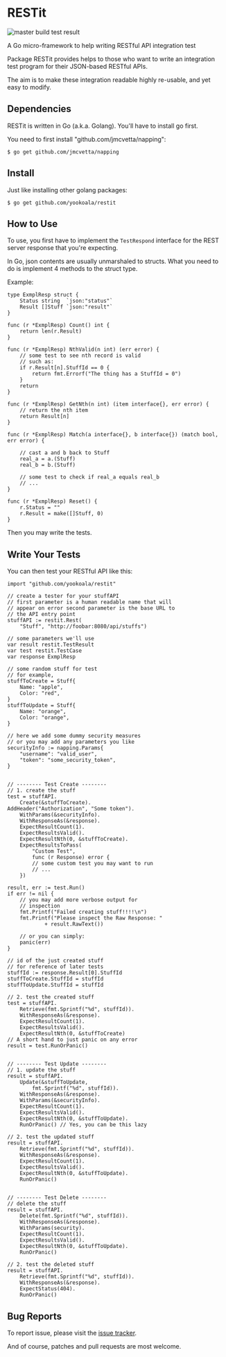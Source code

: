RESTit
======

![master build test result](https://api.travis-ci.org/yookoala/restit.svg?branch=master)

A Go micro-framework to help writing RESTful API integration test

Package RESTit provides helps to those who want to write an 
integration test program for their JSON-based RESTful APIs.

The aim is to make these integration readable highly re-usable,
and yet easy to modify.


Dependencies
------------

RESTit is written in Go (a.k.a. Golang). You'll have to install go
first.

You need to first install "github.com/jmcvetta/napping":

    $ go get github.com/jmcvetta/napping


Install
-------

Just like installing other golang packages:

    $ go get github.com/yookoala/restit


How to Use
----------

To use, you first have to implement the `TestRespond`
interface for the REST server response that you're 
expecting.

In Go, json contents are usually unmarshaled to structs.
What you need to do is implement 4 methods to the struct
type.

Example:

    type ExmplResp struct {
    	Status string  `json:"status"`
    	Result []Stuff `json:"result"`
    }

    func (r *ExmplResp) Count() int {
    	return len(r.Result)
    }

    func (r *ExmplResp) NthValid(n int) (err error) {
    	// some test to see nth record is valid
    	// such as:
    	if r.Result[n].StuffId == 0 {
    		return fmt.Errorf("The thing has a StuffId = 0")
    	}
    	return
    }

    func (r *ExmplResp) GetNth(n int) (item interface{}, err error) {
    	// return the nth item
    	return Result[n]
    }

    func (r *ExmplResp) Match(a interface{}, b interface{}) (match bool, err error) {

    	// cast a and b back to Stuff
    	real_a = a.(Stuff)
    	real_b = b.(Stuff)

    	// some test to check if real_a equals real_b
    	// ...
    }

    func (r *ExmplResp) Reset() {
        r.Status = ""
        r.Result = make([]Stuff, 0)
    }

Then you may write the tests.


Write Your Tests
----------------

You can then test your RESTful API like this:

    import "github.com/yookoala/restit"

    // create a tester for your stuffAPI
    // first parameter is a human readable name that will
    // appear on error second parameter is the base URL to
    // the API entry point
    stuffAPI := restit.Rest(
        "Stuff", "http://foobar:8080/api/stuffs")

    // some parameters we'll use
    var result restit.TestResult
    var test restit.TestCase
    var response ExmplResp

    // some random stuff for test
    // for example,
    stuffToCreate = Stuff{
        Name: "apple",
        Color: "red",
    }
    stuffToUpdate = Stuff{
        Name: "orange",
        Color: "orange",
    }

    // here we add some dummy security measures
    // or you may add any parameters you like
    securityInfo := napping.Params{
        "username": "valid_user",
        "token": "some_security_token",
    }


    // -------- Test Create --------
    // 1. create the stuff
    test = stuffAPI.
        Create(&stuffToCreate).
	AddHeader("Authorization", "Some token").
        WithParams(&securityInfo).
        WithResponseAs(&response).
        ExpectResultCount(1).
        ExpectResultsValid().
        ExpectResultNth(0, &stuffToCreate).
        ExpectResultsToPass(
            "Custom Test",
            func (r Response) error {
            // some custom test you may want to run
            // ...
        })

    result, err := test.Run()
    if err != nil {
        // you may add more verbose output for
        // inspection
        fmt.Printf("Failed creating stuff!!!!\n")
        fmt.Printf("Please inspect the Raw Response: " 
                + result.RawText())

        // or you can simply:
        panic(err)
    }

    // id of the just created stuff
    // for reference of later tests
    stuffId := response.Result[0].StuffId
    stuffToCreate.StuffId = stuffId
    stuffToUpdate.StuffId = stuffId

    // 2. test the created stuff
    test = stuffAPI.
        Retrieve(fmt.Sprintf("%d", stuffId)).
        WithResponseAs(&response).
        ExpectResultCount(1).
        ExpectResultsValid().
        ExpectResultNth(0, &stuffToCreate)
    // A short hand to just panic on any error
    result = test.RunOrPanic()


    // -------- Test Update --------
    // 1. update the stuff
    result = stuffAPI.
        Update(&stuffToUpdate,
            fmt.Sprintf("%d", stuffId)).
        WithResponseAs(&response).
        WithParams(&securityInfo).
        ExpectResultCount(1).
        ExpectResultsValid().
        ExpectResultNth(0, &stuffToUpdate).
        RunOrPanic() // Yes, you can be this lazy

    // 2. test the updated stuff
    result = stuffAPI.
        Retrieve(fmt.Sprintf("%d", stuffId)).
        WithResponseAs(&response).
        ExpectResultCount(1).
        ExpectResultsValid().
        ExpectResultNth(0, &stuffToUpdate).
        RunOrPanic()


    // -------- Test Delete --------
    // delete the stuff
    result = stuffAPI.
        Delete(fmt.Sprintf("%d", stuffId)).
        WithResponseAs(&response).
        WithParams(security).
        ExpectResultCount(1).
        ExpectResultsValid().
        ExpectResultNth(0, &stuffToUpdate).
        RunOrPanic()

    // 2. test the deleted stuff
    result = stuffAPI.
        Retrieve(fmt.Sprintf("%d", stuffId)).
        WithResponseAs(&response).
        ExpectStatus(404).
        RunOrPanic()


Bug Reports
-----------

To report issue, please visit the
[issue tracker](https://github.com/yookoala/restit/issues).

And of course, patches and pull requests are most welcome.
